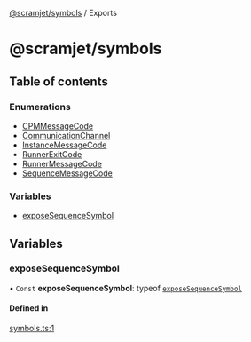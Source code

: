 [@scramjet/symbols](README.md) / Exports

# @scramjet/symbols

## Table of contents

### Enumerations

- [CPMMessageCode](enums/CPMMessageCode.md)
- [CommunicationChannel](enums/CommunicationChannel.md)
- [InstanceMessageCode](enums/InstanceMessageCode.md)
- [RunnerExitCode](enums/RunnerExitCode.md)
- [RunnerMessageCode](enums/RunnerMessageCode.md)
- [SequenceMessageCode](enums/SequenceMessageCode.md)

### Variables

- [exposeSequenceSymbol](modules.md#exposesequencesymbol)

## Variables

### exposeSequenceSymbol

• `Const` **exposeSequenceSymbol**: typeof [`exposeSequenceSymbol`](modules.md#exposesequencesymbol)

#### Defined in

[symbols.ts:1](https://github.com/scramjetorg/transform-hub/blob/HEAD/packages/symbols/src/symbols.ts#L1)
